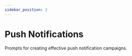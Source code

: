 ```yaml
---
sidebar_position: 2
---
```


# Push Notifications

Prompts for creating effective push notification campaigns.
